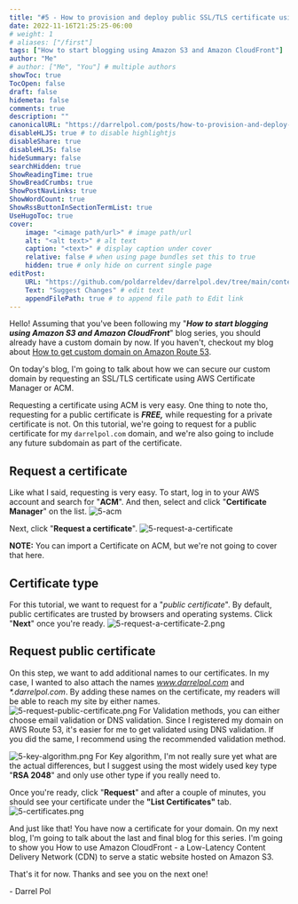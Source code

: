 ```yaml
---
title: "#5 - How to provision and deploy public SSL/TLS certificate using AWS Certificate Manager"
date: 2022-11-16T21:25:25-06:00
# weight: 1
# aliases: ["/first"]
tags: ["How to start blogging using Amazon S3 and Amazon CloudFront"]
author: "Me"
# author: ["Me", "You"] # multiple authors
showToc: true
TocOpen: false
draft: false
hidemeta: false
comments: true
description: ""
canonicalURL: "https://darrelpol.com/posts/how-to-provision-and-deploy-public-certificates"
disableHLJS: true # to disable highlightjs
disableShare: true
disableHLJS: false
hideSummary: false
searchHidden: true
ShowReadingTime: true
ShowBreadCrumbs: true
ShowPostNavLinks: true
ShowWordCount: true
ShowRssButtonInSectionTermList: true
UseHugoToc: true
cover:
    image: "<image path/url>" # image path/url
    alt: "<alt text>" # alt text
    caption: "<text>" # display caption under cover
    relative: false # when using page bundles set this to true
    hidden: true # only hide on current single page
editPost:
    URL: "https://github.com/poldarreldev/darrelpol.dev/tree/main/content"
    Text: "Suggest Changes" # edit text
    appendFilePath: true # to append file path to Edit link
---
```

Hello! Assuming that you've been following my "***How to start blogging using Amazon S3 and Amazon CloudFront***" blog series, you should already have a custom domain by now. If you haven't, checkout my blog about [How to get custom domain on Amazon Route 53](../how-to-get-custom-domain-on-amazon-route-53). 

On today's blog, I'm going to talk about how we can secure our custom domain by requesting an SSL/TLS certificate using AWS Certificate Manager or ACM.

Requesting a certificate using ACM is very easy. One thing to note tho, requesting for a public certificate is ***FREE,*** while requesting for a private certificate is not. On this tutorial, we're going to request for a public certificate for my `darrelpol.com` domain, and we're also going to include any future subdomain as part of the certificate. 

## Request a certificate
Like what I said, requesting is very easy. To start, log in to your AWS account and search for "**ACM**". And then, select and click "**Certificate Manager**" on the list.
![5-acm](/5-acm.png)


Next, click "**Request a certificate**".
![5-request-a-certificate](/5-request-a-certificate.png)

**NOTE:** You can import a Certificate on ACM, but we're not going to cover that here.

## Certificate type
For this tutorial, we want to request for a "*public certificate*". By default, public certificates are trusted by browsers and operating systems. Click "**Next**" once you're ready.
![5-request-a-certificate-2.png](/5-request-a-certificate-2.png)

## Request public certificate
On this step, we want to add additional names to our certificates. In my case, I wanted to also attach the names *www.darrelpol.com* and *\*.darrelpol.com*. By adding these names on the certificate, my readers will be able to reach my site by either names.
![5-request-public-certificate.png](/5-request-public-certificate.png)
For Validation methods, you can either choose email validation or DNS validation. Since I registered my domain on AWS Route 53, it's easier for me to get validated using DNS validation. If you did the same, I recommend using the recommended validation method.

![5-key-algorithm.png](/5-key-algorithm.png)
For Key algorithm, I'm not really sure yet what are the actual differences, but I suggest using the most widely used key type "**RSA 2048**" and only use other type if you really need to. 

Once you're ready, click "**Request**" and after a couple of minutes, you should see your certificate under the **"List Certificates"** tab.
![5-certificates.png](/5-certificates.png)


And just like that! You have now a certificate for your domain. On my next blog, I'm going to talk about the last and final blog for this series. I'm going to show you How to use Amazon CloudFront - a Low-Latency Content Delivery Network (CDN) to serve a static website hosted on Amazon S3. 

That's it for now. Thanks and see you on the next one! 

\- Darrel Pol